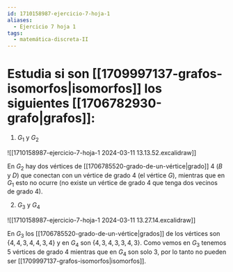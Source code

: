 ```yaml
---
id: 1710158987-ejercicio-7-hoja-1
aliases:
  - Ejercicio 7 hoja 1
tags:
  - matemática-discreta-II
---
```


# Estudia si son [[1709997137-grafos-isomorfos|isomorfos]] los siguientes [[1706782930-grafo|grafos]]:

1. $G_1$ y $G_2$

![[1710158987-ejercicio-7-hoja-1 2024-03-11 13.13.52.excalidraw]]

En $G_2$ hay dos vértices de [[1706785520-grado-de-un-vértice|grado]] 4 ($B$ y $D$) que conectan con un vértice de grado 4 (el vértice $G$), mientras que en $G_1$ esto no ocurre (no existe un vértice de grado 4 que tenga dos vecinos de grado 4).

2. $G_{3}$ y $G_{4}$

![[1710158987-ejercicio-7-hoja-1 2024-03-11 13.27.14.excalidraw]]

En $G_3$ los [[1706785520-grado-de-un-vértice|grados]] de los vértices son $\{4,4,3,4,4,3,4\}$ y en $G_4$ son $\{4,3,4,3,3,4,3\}$. Como vemos en $G_3$ tenemos 5 vértices de grado $4$ mientras que en $G_4$ son solo 3, por lo tanto no pueden ser [[1709997137-grafos-isomorfos|isomorfos]].
